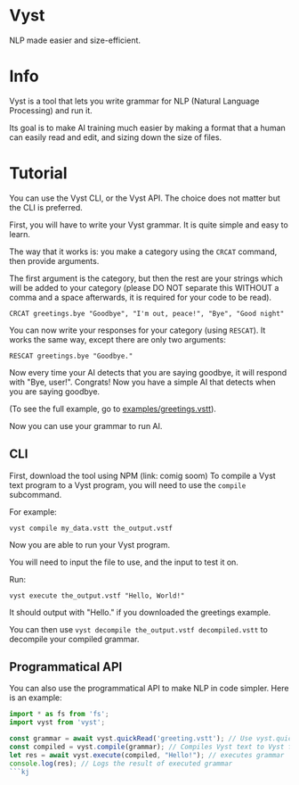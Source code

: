 # Vyst
NLP made easier and size-efficient.

# Info
Vyst is a tool that lets you write grammar for NLP (Natural Language Processing) and run it.

Its goal is to make AI training much easier by making a format that a human can easily read and edit, and sizing down the size of files.

# Tutorial
You can use the Vyst CLI, or the Vyst API. The choice does not matter but the CLI is preferred.

First, you will have to write your Vyst grammar. It is quite simple and easy to learn.

The way that it works is: you make a category using the `CRCAT` command, then provide arguments.

The first argument is the category, but then the rest are your strings which will be added to your category (please DO NOT separate this WITHOUT a comma and a space afterwards, it is required for your code to be read).

`CRCAT greetings.bye "Goodbye", "I'm out, peace!", "Bye", "Good night"`

You can now write your responses for your category (using `RESCAT`). It works the same way, except there are only two arguments:

`RESCAT greetings.bye "Goodbye."`

Now every time your AI detects that you are saying goodbye, it will respond with "Bye, user!".
Congrats! Now you have a simple AI that detects when you are saying goodbye.

(To see the full example, go to [examples/greetings.vstt](examples/greetings.vstt)).

Now you can use your grammar to run AI.

## CLI
First, download the tool using NPM (link: comig soom)
To compile a Vyst text program to a Vyst program, you will need to use the `compile` subcommand.

For example:
```
vyst compile my_data.vstt the_output.vstf
```

Now you are able to run your Vyst program.

You will need to input the file to use, and the input to test it on.

Run:
```
vyst execute the_output.vstf "Hello, World!"
```
It should output with "Hello." if you downloaded the greetings example.

You can then use `vyst decompile the_output.vstf decompiled.vstt` to decompile your compiled grammar.
## Programmatical API
You can also use the programmatical API to make NLP in code simpler.
Here is an example:
```js
import * as fs from 'fs';
import vyst from 'vyst';

const grammar = await vyst.quickRead('greeting.vstt'); // Use vyst.quickRead to load huge grammar quickly
const compiled = vyst.compile(grammar); // Compiles Vyst text to Vyst format
let res = await vyst.execute(compiled, "Hello!"); // executes grammar
console.log(res); // Logs the result of executed grammar
```kj
